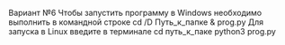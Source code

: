Вариант №6
Чтобы запустить программу в Windows необходимо выполнить в командной строке
cd /D Путь_к_папке & prog.py
Для запуска в Linux введите в терминале 
cd путь_к_паке
python3 prog.py